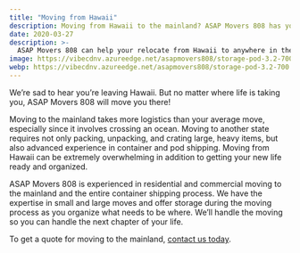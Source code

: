 ```yaml
---
title: "Moving from Hawaii"
description: Moving from Hawaii to the mainland? ASAP Movers 808 has you covered.  We'll do the heavy lifting, so you don't have to.
date: 2020-03-27
description: >-
  ASAP Movers 808 can help your relocate from Hawaii to anywhere in the mainland.
image: https://vibecdnv.azureedge.net/asapmovers808/storage-pod-3.2-700.jpg
webp: https://vibecdnv.azureedge.net/asapmovers808/storage-pod-3.2-700.webp
---
```

We’re sad to hear you’re leaving Hawaii. But no matter where life is taking you, ASAP Movers 808 will move you there!

Moving to the mainland takes more logistics than your average move, especially since it involves crossing an ocean. Moving to another state requires not only packing, unpacking, and crating large, heavy items, but also advanced experience in container and pod shipping. Moving from Hawaii can be extremely overwhelming in addition to getting your new life ready and organized.  

ASAP Movers 808 is experienced in residential and commercial moving to the mainland and the entire container shipping process. We have the expertise in small and large moves and offer storage during the moving process as you organize what needs to be where. We’ll handle the moving so you can handle the next chapter of your life. 

To get a quote for moving to the mainland, [contact us today](/contact).